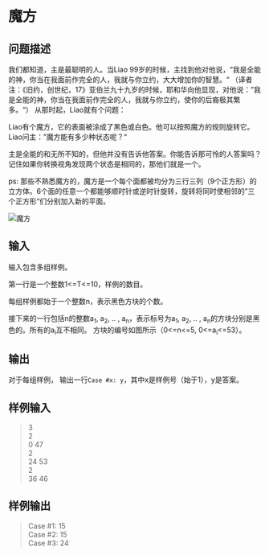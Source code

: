 # 魔方

## 问题描述

我们都知道，主是最聪明的人。当Liao 99岁的时候，主找到他对他说，“我是全能的神，你当在我面前作完全的人，我就与你立约，大大增加你的智慧。“
（译者注：《旧约，创世纪，17》亚伯兰九十九岁的时候，耶和华向他显现，对他说：”我是全能的神，你当在我面前作完全的人，我就与你立约，使你的后裔极其繁多。“）
从那时起，Liao就有个问题：

Liao有个魔方，它的表面被涂成了黑色或白色。他可以按照魔方的规则旋转它。 Liao问主：”魔方能有多少种状态呢？“

主是全能的和无所不知的，但他并没有告诉他答案。你能告诉那可怜的人答案吗？记住如果你转换视角发现两个状态是相同的，那他们就是一个。

ps: 那些不熟悉魔方的，魔方是一个每个面都被均分为三行三列（9个正方形）的立方体。6个面的任意一个都能够顺时针或逆时针旋转，旋转将同时使相邻的”三个正方形“们分别加入新的平面。

![魔方](http://acm.hdu.edu.cn/data/images/C719-1005-1.PNG)

## 输入

输入包含多组样例。

第一行是一个整数1<=T<=10，样例的数目。

每组样例都始于一个整数n，表示黑色方块的个数。

接下来的一行包括n的整数a<sub>1</sub>, a<sub>2</sub>, .. , a<sub>n</sub>，表示标号为a<sub>1</sub>, a<sub>2</sub>, .. , a<sub>n</sub>的方块分别是黑色的。所有的a<sub>i</sub>互不相同。
方块的编号如图所示（0<=n<=5, 0<=a<sub>i</sub><=53）。

## 输出

对于每组样例， 输出一行`Case #x: y`，其中x是样例号（始于1），y是答案。

## 样例输入

>3  
>2  
>0 47   
>2  
>24 53   
>2  
>36 46  

## 样例输出

>Case #1: 15  
>Case #2: 15  
>Case #3: 24
